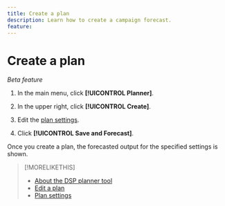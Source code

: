 ```yaml
---
title: Create a plan
description: Learn how to create a campaign forecast.
feature: 
---
```

# Create a plan

*Beta feature*

1. In the main menu, click **[!UICONTROL Planner]**.

1. In the upper right, click **[!UICONTROL Create]**.

1. Edit the [plan settings](planner-settings.md).

1. Click **[!UICONTROL Save and Forecast]**.

Once you create a plan, the forecasted output for the specified settings is shown.

>[!MORELIKETHIS]
>
>* [About the DSP planner tool](planner-about.md)
>* [Edit a plan](planner-edit.md)
>* [Plan settings](planner-settings.md)
